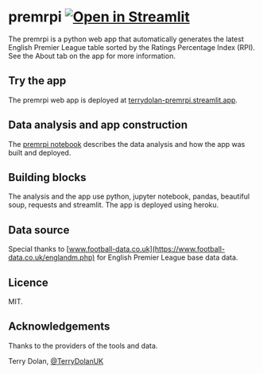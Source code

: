 # premrpi [![Open in Streamlit](https://static.streamlit.io/badges/streamlit_badge_black_white.svg)](https://share.streamlit.io/terrydolan/premrpi/premrpi_app.py)

The premrpi is a python web app that automatically generates the latest English Premier League table sorted by the 
Ratings Percentage Index (RPI). See the About tab on the app for more information.

## Try the app

The premrpi web app is deployed at [terrydolan-premrpi.streamlit.app](https://terrydolan-premrpi.streamlit.app/). 

## Data analysis and app construction

The [premrpi notebook](http://nbviewer.jupyter.org/github/terrydolan/premrpi/blob/master/premrpi.ipynb) describes 
the data analysis and how the app was built and deployed.

## Building blocks

The analysis and the app use python, jupyter notebook, pandas, beautiful soup, requests and streamlit. 
The app is deployed using heroku.

## Data source

Special thanks to [www.football-data.co.uk](https://www.football-data.co.uk/englandm.php) for English Premier League 
base data data.

## Licence

MIT. 

## Acknowledgements

Thanks to the providers of the tools and data.


Terry Dolan, [@TerryDolanUK](https://twitter.com/TerryDolanUK)

